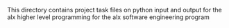 This directory contains project task files on python input and output for the alx higher level programming for the alx software engineering program
